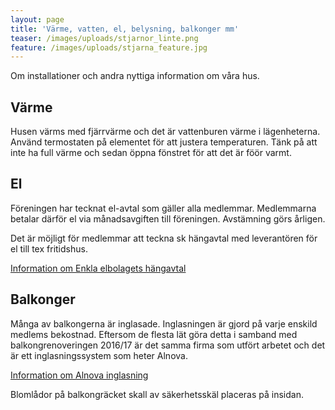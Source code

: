 ```yaml
---
layout: page
title: 'Värme, vatten, el, belysning, balkonger mm'
teaser: /images/uploads/stjarnor_linte.png
feature: /images/uploads/stjarna_feature.jpg
---
```

Om installationer och andra nyttiga information om våra hus.

## Värme

Husen värms med fjärrvärme och det är vattenburen värme i lägenheterna. Använd termostaten på elementet för att justera temperaturen. Tänk på att inte ha full värme och sedan öppna fönstret för att det är föör varmt.

## El

Föreningen har tecknat el-avtal som gäller alla medlemmar. Medlemmarna betalar därför el via månadsavgiften till föreningen. Avstämning görs årligen.

Det är möjligt för medlemmar att teckna sk hängavtal med leverantören för el till tex fritidshus.

[Information om Enkla elbolagets hängavtal](/images/uploads/Enkla_elbolaget_Hangavtal_fritidshus.pdf)

## Balkonger

Många av balkongerna är inglasade. Inglasningen är gjord på varje enskild medlems bekostnad. Eftersom de flesta lät göra detta i samband med balkongrenoveringen 2016/17 är det samma firma som utfört arbetet och det är ett inglasningssystem som heter Alnova. 

[Information om Alnova inglasning](/images/uploads/EAlnova_Info_inglasad_balkong.pdf)

Blomlådor på balkongräcket skall av säkerhetsskäl placeras på insidan.
